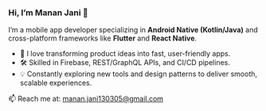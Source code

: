 ### Hi, I’m Manan Jani 👋
I’m a mobile app developer specializing in **Android Native (Kotlin/Java)** and cross-platform frameworks like **Flutter** and **React Native**.  
- 🚀 I love transforming product ideas into fast, user-friendly apps.  
- 🛠️ Skilled in Firebase, REST/GraphQL APIs, and CI/CD pipelines.  
- 💡 Constantly exploring new tools and design patterns to deliver smooth, scalable experiences.

📫 Reach me at: manan.jani130305@gmail.com

